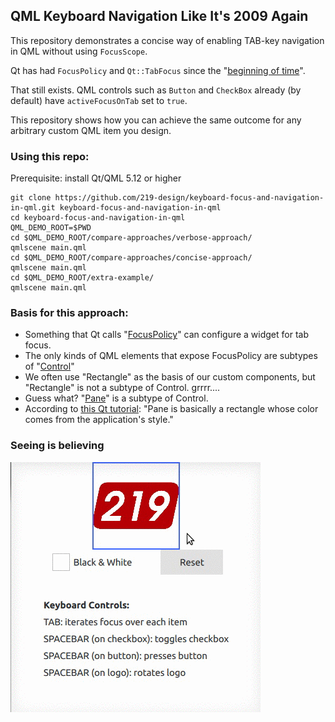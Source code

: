 ## QML Keyboard Navigation Like It's 2009 Again

This repository demonstrates a concise way of enabling TAB-key navigation in QML
without using `FocusScope`.

Qt has had `FocusPolicy` and `Qt::TabFocus` since the
"[beginning of time](https://github.com/qt/qtbase/blob/38be0d13830efd2d98281c645c3a60afe05ffece/src/gui/kernel/qwidget.cpp)".

That still exists. QML controls such as `Button` and `CheckBox` already (by
default) have `activeFocusOnTab` set to `true`.

This repository shows how you can achieve the same outcome for any arbitrary
custom QML item you design.

### Using this repo:

Prerequisite: install Qt/QML 5.12 or higher

```
git clone https://github.com/219-design/keyboard-focus-and-navigation-in-qml.git keyboard-focus-and-navigation-in-qml
cd keyboard-focus-and-navigation-in-qml
QML_DEMO_ROOT=$PWD
cd $QML_DEMO_ROOT/compare-approaches/verbose-approach/
qmlscene main.qml
cd $QML_DEMO_ROOT/compare-approaches/concise-approach/
qmlscene main.qml
cd $QML_DEMO_ROOT/extra-example/
qmlscene main.qml
```

### Basis for this approach:

- Something that Qt calls "[FocusPolicy](https://doc.qt.io/qt-5/qt.html#FocusPolicy-enum)" can configure a widget for tab focus.
- The only kinds of QML elements that expose FocusPolicy are subtypes of "[Control](https://doc.qt.io/qt-5/qml-qtquick-controls2-control.html#focusPolicy-prop)"
- We often use "Rectangle" as the basis of our custom components, but "Rectangle" is not a subtype of Control. grrrr....
- Guess what? "[Pane](https://doc.qt.io/qt-5/qml-qtquick-controls2-pane.html)" is a subtype of Control.
- According to [this Qt tutorial](https://doc.qt.io/qt-5/qtquickcontrols-chattutorial-example.html): "Pane is basically a rectangle whose color comes from the application's style."

### Seeing is believing

![Animated demo](extra-example/demo.gif?raw=true)
